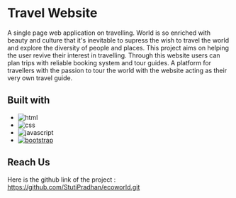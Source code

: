 
# Travel Website

A single page web application on travelling.
World is so enriched with beauty and culture that it's inevitable to supress the wish to travel the world and explore the diversity of people and places. This project aims on helping the user revive their interest in travelling. Through this website users can plan trips with reliable booking system and tour guides.
A platform for travellers with the passion to tour the world with the website acting as their very own travel guide.

## Built with
- ![html](https://img.shields.io/badge/html-EB5406?style=for-the-badge&logo=html&logoColor=white)
- ![css](https://img.shields.io/badge/css-1DA1F2?style=for-the-badge&logo=css&logoColor=white)
- ![javascript](https://img.shields.io/badge/javascript-E9AB17?style=for-the-badge&logo=javascript&logoColor=white)
- [![bootstrap](https://img.shields.io/badge/bootstrap-6A0DAD?style=for-the-badge&logo=bootstrap&logoColor=white)](https://getbootstrap.com/)


## Reach Us

Here is the github link of the project :
 https://github.com/StutiPradhan/ecoworld.git

